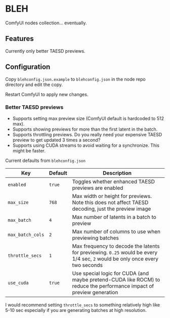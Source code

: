 # BLEH

ComfyUI nodes collection... eventually.

## Features

Currently only better TAESD previews.

## Configuration

Copy `blehconfig.json.example` to `blehconfig.json` in the node repo directory and edit the copy.

Restart ComfyUI to apply new changes.

### Better TAESD previews

* Supports setting max preview size (ComfyUI default is hardcoded to 512 max).
* Supports showing previews for more than the first latent in the batch.
* Supports throttling previews. Do you really need your expensive TAESD preview to get updated 3 times a second?
* Supports using CUDA streams to avoid waiting for a synchronize. This might be faster.

Current defaults from `blehconfig.json`

|Key|Default|Description|
|-|-|-|
|`enabled`|`true`|Toggles whether enhanced TAESD previews are enabled|
|`max_size`|`768`|Max width or height for previews. Note this does not affect TAESD decoding, just the preview image|
|`max_batch`|`4`|Max number of latents in a batch to preview|
|`max_batch_cols`|`2`|Max number of columns to use when previewing batches|
|`throttle_secs`|`1`|Max frequency to decode the latents for previewing. `0.25` would be every 1/4 sec, `2` would be only once every two seconds|
|`use_cuda`|`true`|Use special logic for CUDA (and maybe pretend-CUDA like ROCM) to reduce the performance impact of preview generation|

I would recommend setting `throttle_secs` to something relatively high like 5-10 sec especially if you are generating batches at high resolution.
